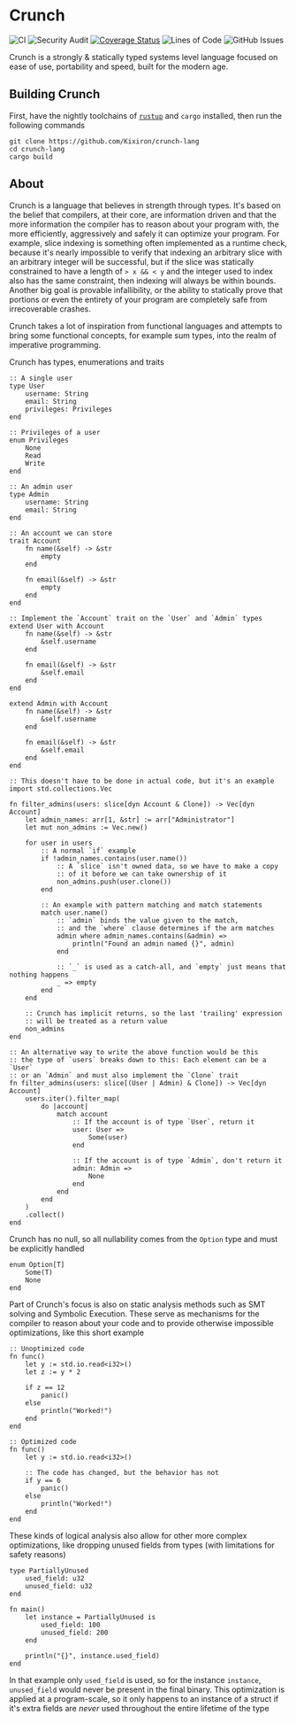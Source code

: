 # Crunch

![CI](https://github.com/Kixiron/crunch-lang/workflows/CI/badge.svg)
![Security Audit](https://github.com/Kixiron/crunch-lang/workflows/Security%20Audit/badge.svg)
[![Coverage Status](https://coveralls.io/repos/github/Kixiron/crunch-lang/badge.svg?branch=master)](https://coveralls.io/github/Kixiron/crunch-lang?branch=master)
![Lines of Code](https://tokei.rs/b1/github/Kixiron/crunch-lang)
![GitHub Issues](https://img.shields.io/github/issues/Kixiron/crunch-lang)

Crunch is a strongly & statically typed systems level language focused on ease of use, portability and speed, built for the modern age.

## Building Crunch

First, have the nightly toolchains of [`rustup`] and `cargo` installed, then run the following commands

```text
git clone https://github.com/Kixiron/crunch-lang
cd crunch-lang
cargo build
```

## About

Crunch is a language that believes in strength through types. It's based on the belief that compilers, at their core, are information driven and that the more information the compiler has to reason about your program with, the more efficiently, aggressively and safely it can optimize your program.
For example, slice indexing is something often implemented as a runtime check, because it's nearly impossible to verify that indexing an arbitrary slice with an arbitrary integer will be successful, but if the slice was statically constrained to have a length of `> x && < y` and the integer used to index also has the same constraint, then indexing will always be within bounds.
Another big goal is provable infallibility, or the ability to statically prove that portions or even the entirety of your program are completely safe from irrecoverable crashes.

Crunch takes a lot of inspiration from functional languages and attempts to bring some functional concepts, for example sum types, into the realm of imperative programming.

Crunch has types, enumerations and traits

```
:: A single user
type User
    username: String
    email: String
    privileges: Privileges
end

:: Privileges of a user
enum Privileges
    None
    Read
    Write
end

:: An admin user
type Admin
    username: String
    email: String
end

:: An account we can store
trait Account
    fn name(&self) -> &str
        empty
    end

    fn email(&self) -> &str
        empty
    end
end

:: Implement the `Account` trait on the `User` and `Admin` types
extend User with Account
    fn name(&self) -> &str
        &self.username
    end

    fn email(&self) -> &str
        &self.email
    end
end

extend Admin with Account
    fn name(&self) -> &str
        &self.username
    end

    fn email(&self) -> &str
        &self.email
    end
end

:: This doesn't have to be done in actual code, but it's an example
import std.collections.Vec

fn filter_admins(users: slice[dyn Account & Clone]) -> Vec[dyn Account]
    let admin_names: arr[1, &str] := arr["Administrator"]
    let mut non_admins := Vec.new()

    for user in users
        :: A normal `if` example
        if !admin_names.contains(user.name())
            :: A `slice` isn't owned data, so we have to make a copy
            :: of it before we can take ownership of it
            non_admins.push(user.clone())
        end

        :: An example with pattern matching and match statements
        match user.name()
            :: `admin` binds the value given to the match,
            :: and the `where` clause determines if the arm matches
            admin where admin_names.contains(&admin) =>
                println("Found an admin named {}", admin)
            end

            :: `_` is used as a catch-all, and `empty` just means that nothing happens
            _ => empty
        end
    end

    :: Crunch has implicit returns, so the last 'trailing' expression
    :: will be treated as a return value
    non_admins
end

:: An alternative way to write the above function would be this
:: the type of `users` breaks down to this: Each element can be a `User`
:: or an `Admin` and must also implement the `Clone` trait
fn filter_admins(users: slice[(User | Admin) & Clone]) -> Vec[dyn Account]
    users.iter().filter_map(
        do |account|
            match account
                :: If the account is of type `User`, return it
                user: User =>
                    Some(user)
                end

                :: If the account is of type `Admin`, don't return it
                admin: Admin =>
                    None
                end
            end
        end
    )
    .collect()
end
```

Crunch has no null, so all nullability comes from the `Option` type and must be explicitly handled

```
enum Option[T]
    Some(T)
    None
end
```

Part of Crunch's focus is also on static analysis methods such as SMT solving and Symbolic Execution. These serve as mechanisms for the compiler to reason about your code and to provide otherwise impossible optimizations, like this short example

```
:: Unoptimized code
fn func()
    let y := std.io.read<i32>()
    let z := y * 2

    if z == 12
        panic()
    else
        println("Worked!")
    end
end

:: Optimized code
fn func()
    let y := std.io.read<i32>()

    :: The code has changed, but the behavior has not
    if y == 6
        panic()
    else
        println("Worked!")
    end
end
```

These kinds of logical analysis also allow for other more complex optimizations, like dropping unused fields from types (with limitations for safety reasons)

```
type PartiallyUnused
    used_field: u32
    unused_field: u32
end

fn main()
    let instance = PartiallyUnused is
        used_field: 100
        unused_field: 200
    end

    println("{}", instance.used_field)
end
```

In that example only `used_field` is used, so for the instance `instance`, `unused_field` would never be present in the final binary. This optimization is applied at a program-scale, so it only happens to an instance of a struct if it's extra fields are *never* used throughout the entire lifetime of the type

[`rustup`]: https://rustup.rs/
